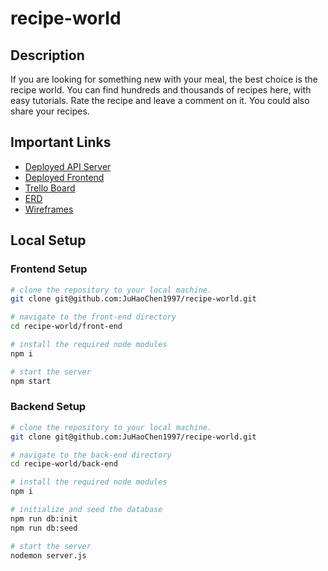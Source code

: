 # recipe-world

## Description

If you are looking for something new with your meal, the best choice is the recipe world. You can find hundreds and thousands of recipes here, with easy tutorials. Rate the recipe and leave a comment on it. You could also share your recipes.

## Important Links

- [Deployed API Server](https://warm-bayou-37175.herokuapp.com)
- [Deployed Frontend](https://recipe-world-app.netlify.app)
- [Trello Board](https://trello.com/invite/b/WHOxshME/b573f01527cd641c23d23ea20e53df29/fspp-project)
- [ERD](https://miro.com/app/board/uXjVPZ3W7UU=/?share_link_id=634173605740)
- [Wireframes](https://wireframe.cc/WRnIoR)

## Local Setup

### Frontend Setup

```bash
# clone the repository to your local machine.
git clone git@github.com:JuHaoChen1997/recipe-world.git

# navigate to the front-end directory
cd recipe-world/front-end

# install the required node modules
npm i

# start the server
npm start
```

### Backend Setup

```bash
# clone the repository to your local machine.
git clone git@github.com:JuHaoChen1997/recipe-world.git

# navigate to the back-end directory
cd recipe-world/back-end

# install the required node modules
npm i

# initialize and seed the database
npm run db:init
npm run db:seed

# start the server
nodemon server.js
```
